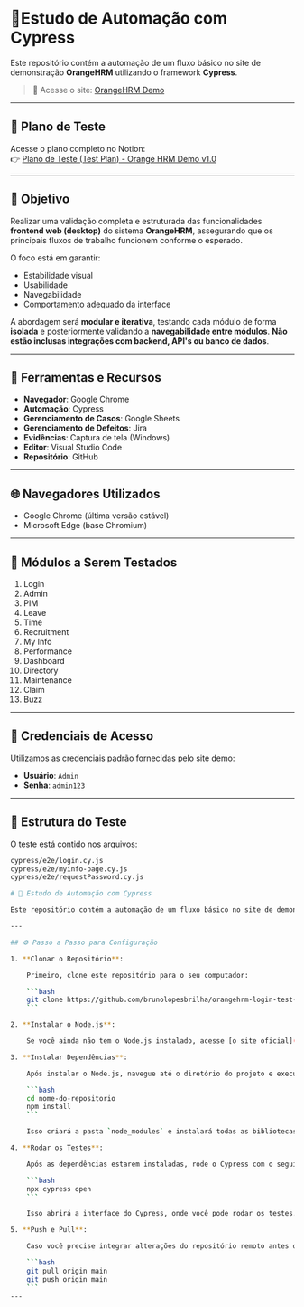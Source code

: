 ﻿# 🚀Estudo de Automação com Cypress

Este repositório contém a automação de um fluxo básico no site de demonstração **OrangeHRM** utilizando o framework **Cypress**.

> 🔗 Acesse o site: [OrangeHRM Demo](https://opensource-demo.orangehrmlive.com/web/index.php/auth/login)

---

## 📝 Plano de Teste

Acesse o plano completo no Notion:  
👉 [Plano de Teste (Test Plan) - Orange HRM Demo v1.0](https://tricky-play-179.notion.site/Plano-de-Teste-Test-Plan-Orange-HRM-Demo-v1-0-1cfa99a0b6848056a359feed5200977c?pvs=74)

---

## 🎯 Objetivo

Realizar uma validação completa e estruturada das funcionalidades **frontend web (desktop)** do sistema **OrangeHRM**, assegurando que os principais fluxos de trabalho funcionem conforme o esperado.

O foco está em garantir:

- Estabilidade visual  
- Usabilidade
- Navegabilidade  
- Comportamento adequado da interface  

A abordagem será **modular e iterativa**, testando cada módulo de forma **isolada** e posteriormente validando a **navegabilidade entre módulos**. **Não estão inclusas integrações com backend, API's ou banco de dados**.

---

## 🧰 Ferramentas e Recursos

- **Navegador**: Google Chrome  
- **Automação**: Cypress  
- **Gerenciamento de Casos**: Google Sheets  
- **Gerenciamento de Defeitos**: Jira  
- **Evidências**: Captura de tela (Windows)  
- **Editor**: Visual Studio Code  
- **Repositório**: GitHub  

---

## 🌐 Navegadores Utilizados

- Google Chrome (última versão estável)  
- Microsoft Edge (base Chromium)  

---

## 🧩 Módulos a Serem Testados

1. Login  
2. Admin  
3. PIM  
4. Leave  
5. Time  
6. Recruitment  
7. My Info  
8. Performance  
9. Dashboard  
10. Directory  
11. Maintenance  
12. Claim  
13. Buzz  

---

## 🔐 Credenciais de Acesso

Utilizamos as credenciais padrão fornecidas pelo site demo:

- **Usuário**: `Admin`
- **Senha**: `admin123`

---

## 📁 Estrutura do Teste

O teste está contido nos arquivos:

```bash
cypress/e2e/login.cy.js
cypress/e2e/myinfo-page.cy.js
cypress/e2e/requestPassword.cy.js

# 🚀 Estudo de Automação com Cypress

Este repositório contém a automação de um fluxo básico no site de demonstração **OrangeHRM** utilizando o framework **Cypress**.

---

## ⚙️ Passo a Passo para Configuração

1. **Clonar o Repositório**:

    Primeiro, clone este repositório para o seu computador:

    ```bash
    git clone https://github.com/brunolopesbrilha/orangehrm-login-test-cypress.git
    ```

2. **Instalar o Node.js**:

    Se você ainda não tem o Node.js instalado, acesse [o site oficial](https://nodejs.org/) e baixe a versão mais recente. O **Node.js** é necessário para rodar o Cypress e gerenciar as dependências do projeto.

3. **Instalar Dependências**:

    Após instalar o Node.js, navegue até o diretório do projeto e execute o seguinte comando para instalar as dependências:

    ```bash
    cd nome-do-repositorio
    npm install
    ```

    Isso criará a pasta `node_modules` e instalará todas as bibliotecas necessárias para o projeto.

4. **Rodar os Testes**:

    Após as dependências estarem instaladas, rode o Cypress com o seguinte comando:

    ```bash
    npx cypress open
    ```

    Isso abrirá a interface do Cypress, onde você pode rodar os testes.

5. **Push e Pull**:

    Caso você precise integrar alterações do repositório remoto antes de enviar as suas mudanças, use os seguintes comandos:

    ```bash
    git pull origin main
    git push origin main
    ```
---